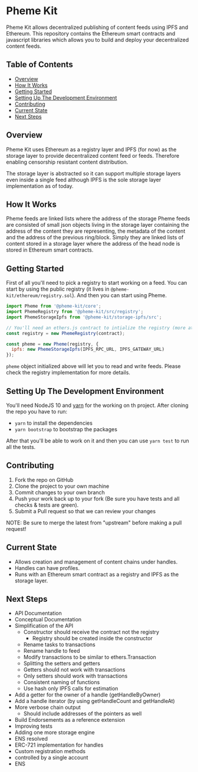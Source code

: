# Pheme Kit

Pheme Kit allows decentralized publishing of content feeds using IPFS and Ethereum. This repository contains the Ethereum smart contracts and javascript libraries which allows you to build and deploy your decentralized content feeds.

## Table of Contents

- [Overview](#overview)
- [How It Works](#how-it-works)
- [Getting Started](#getting-started)
- [Setting Up The Development Environment](#setting-up-the-development-environment)
- [Contributing](#contributing)
- [Current State](#current-state)
- [Next Steps](#next-steps)

## Overview

Pheme Kit uses Ethereum as a registry layer and IPFS (for now) as the storage layer to provide decentralized content feed or feeds. Therefore enabling censorship resistant content distribution.

The storage layer is abstracted so it can support multiple storage layers even inside a single feed although IPFS is the sole storage layer implementation as of today.

## How It Works

Pheme feeds are linked lists where the address of the storage
Pheme feeds are consisted of small json objects living in the storage layer containing the address of the content they are representing, the metadata of the content and the address of the previous ring/block. Simply they are linked lists of content stored in a storage layer where the address of the head node is stored in Ethereum smart contracts.

## Getting Started

First of all you'll need to pick a registry to start working on a feed. You can start by using the public registry (it lives in `@pheme-kit/ethereum/registry.sol`). And then you can start using Pheme.

```js
import Pheme from '@pheme-kit/core';
import PhemeRegistry from '@pheme-kit/src/registry';
import PhemeStorageIpfs from '@pheme-kit/storage-ipfs/src';

// You'll need an ethers.js contract to intialize the registry (more at https://docs.ethers.io/ethers.js/html/)
const registry = new PhemeRegistry(contract);

const pheme = new Pheme(registry, {
  ipfs: new PhemeStorageIpfs(IPFS_RPC_URL, IPFS_GATEWAY_URL)
});
```

`pheme` object initialized above will let you to read and write feeds. Please check the registry implementation for more details.


## Setting Up The Development Environment

You'll need NodeJS 10 and [yarn](https://yarnpkg.com/en/) for the working on th project. After cloning the repo you have to run:

* `yarn` to install the dependencies
* `yarn bootstrap` to bootstrap the packages

After that you'll be able to work on it and then you can use `yarn test` to run all the tests.

## Contributing

1. Fork the repo on GitHub
2. Clone the project to your own machine
3. Commit changes to your own branch
4. Push your work back up to your fork (Be sure you have tests and all checks & tests are green).
5. Submit a Pull request so that we can review your changes

NOTE: Be sure to merge the latest from "upstream" before making a pull request!


## Current State
* Allows creation and management of content chains under handles.
* Handles can have profiles.
* Runs with an Ethereum smart contract as a registry and IPFS as the storage layer.

## Next Steps
* API Documentation
* Conceptual Documentation
* Simplification of the API
  * Constructor should receive the contract not the registry
    * Registry should be created inside the constructor
  * Rename tasks to transactions
  * Rename handle to feed
  * Modify transactions to be similar to ethers.Transaction
  * Splitting the setters and getters
  * Getters should not work with transactions
  * Only setters should work with transactions
  * Consistent naming of functions
  * Use hash only IPFS calls for estimation
* Add a getter for the owner of a handle (getHandleByOwner)
* Add a handle iterator (by using getHandleCount and getHandleAt)
* More verbose chain output
  * Should include addresses of the pointers as well
* Build Endorsements as a reference extension
* Improving tests
* Adding one more storage engine
* ENS resolved
* ERC-721 implementation for handles
* Custom registration methods
 * controlled by a single account
 * ENS
